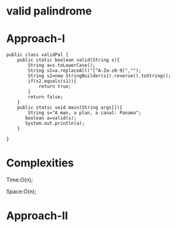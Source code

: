 # valid palindrome

# Approach-I

```
public class validPal {
    public static boolean valid(String s){
        String a=s.toLowerCase();
        String s1=a.replaceAll("[^A-Za-z0-9]","");
        String s2=new StringBuilder(s1).reverse().toString();
        if(s2.equals(s1)){
            return true;
        }
        return false;
    }
    public static void main(String args[]){
        String s="A man, a plan, a canal: Panama";
       boolean a=valid(s);
       System.out.println(a);
    }

}
```

# Complexities

Time:O(n);

Space:O(n);

# Approach-II

